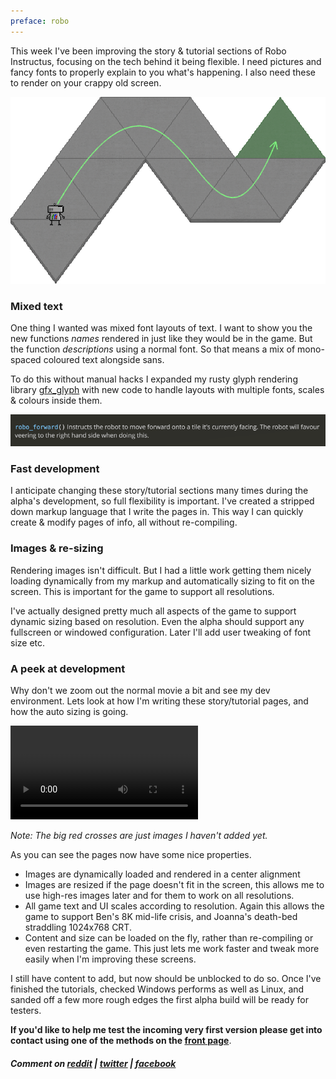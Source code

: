 ```yaml
---
preface: robo
---
```


This week I've been improving the story & tutorial sections of Robo Instructus, focusing on the tech behind it being flexible. I need pictures and fancy fonts to properly explain to you what's happening. I also need these to render on your crappy old screen.

![](/assets/2017-09-29/exit-info.png "Get to the chopper!")

### Mixed text
One thing I wanted was mixed font layouts of text. I want to show you the new functions *names* rendered in just like they would be in the game. But the function *descriptions* using a normal font. So that means a mix of mono-spaced coloured text alongside sans.

To do this without manual hacks I expanded my rusty glyph rendering library [gfx_glyph](https://github.com/alexheretic/gfx-glyph) with new code to handle layouts with multiple fonts, scales & colours inside them.

![](/assets/2017-09-29/code-and-text.png "Coloured mono + sans all in one layout")


### Fast development
I anticipate changing these story/tutorial sections many times during the alpha's development, so full flexibility is important. I've created a stripped down markup language that I write the pages in. This way I can quickly create & modify pages of info, all without re-compiling.

### Images & re-sizing
Rendering images isn't difficult. But I had a little work getting them nicely loading dynamically from my markup and automatically sizing to fit on the screen. This is important for the game to support all resolutions.

I've actually designed pretty much all aspects of the game to support dynamic sizing based on resolution. Even the alpha should support any fullscreen or windowed configuration. Later I'll add user tweaking of font size etc.

### A peek at development
Why don't we zoom out the normal movie a bit and see my dev environment. Lets look at how I'm writing these story/tutorial pages, and how the auto sizing is going.

<video src="/assets/2017-09-29/info-development.mp4" controls autoplay loop></video>

*Note: The big red crosses are just images I haven't added yet.*

As you can see the pages now have some nice properties.
* Images are dynamically loaded and rendered in a center alignment
* Images are resized if the page doesn't fit in the screen, this allows me to use high-res images later and for them to work on all resolutions.
* All game text and UI scales according to resolution. Again this allows the game to support Ben's 8K mid-life crisis, and Joanna's death-bed straddling 1024x768 CRT.
* Content and size can be loaded on the fly, rather than re-compiling or even restarting the game. This just lets me work faster and tweak more easily when I'm improving these screens.

I still have content to add, but now should be unblocked to do so. Once I've finished the tutorials, checked Windows performs as well as Linux, and sanded off a few more rough edges the first alpha build will be ready for testers.

**If you'd like to help me test the incoming very first version please get into contact using one of the methods on the [front page](/)**.

##### Comment on [reddit](https://www.reddit.com/r/devblogs/comments/738ltm/robo_instructus_information_for_all_resolutions/) | [twitter](https://twitter.com/alexbutlergames/status/913789221520977921) | [facebook](https://www.facebook.com/alexbutlergames/posts/1609596722461042)
